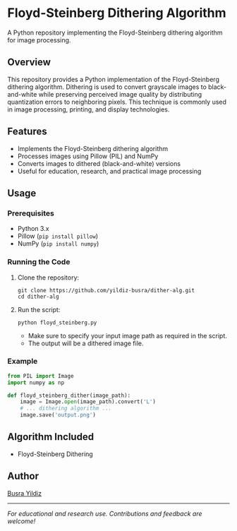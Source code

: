 # Floyd-Steinberg Dithering Algorithm

A Python repository implementing the Floyd-Steinberg dithering algorithm for image processing.

## Overview

This repository provides a Python implementation of the Floyd-Steinberg dithering algorithm. Dithering is used to convert grayscale images to black-and-white while preserving perceived image quality by distributing quantization errors to neighboring pixels. This technique is commonly used in image processing, printing, and display technologies.

## Features

- Implements the Floyd-Steinberg dithering algorithm
- Processes images using Pillow (PIL) and NumPy
- Converts images to dithered (black-and-white) versions
- Useful for education, research, and practical image processing

## Usage

### Prerequisites

- Python 3.x
- Pillow (`pip install pillow`)
- NumPy (`pip install numpy`)

### Running the Code

1. Clone the repository:
   ```
   git clone https://github.com/yildiz-busra/dither-alg.git
   cd dither-alg
   ```

2. Run the script:
   ```
   python floyd_steinberg.py
   ```
   - Make sure to specify your input image path as required in the script.
   - The output will be a dithered image file.

### Example

```python
from PIL import Image
import numpy as np

def floyd_steinberg_dither(image_path):
    image = Image.open(image_path).convert('L')
    # ... dithering algorithm ...
    image.save('output.png')
```

## Algorithm Included

- Floyd-Steinberg Dithering

## Author

[Busra Yildiz](https://github.com/yildiz-busra)

---

*For educational and research use. Contributions and feedback are welcome!*
